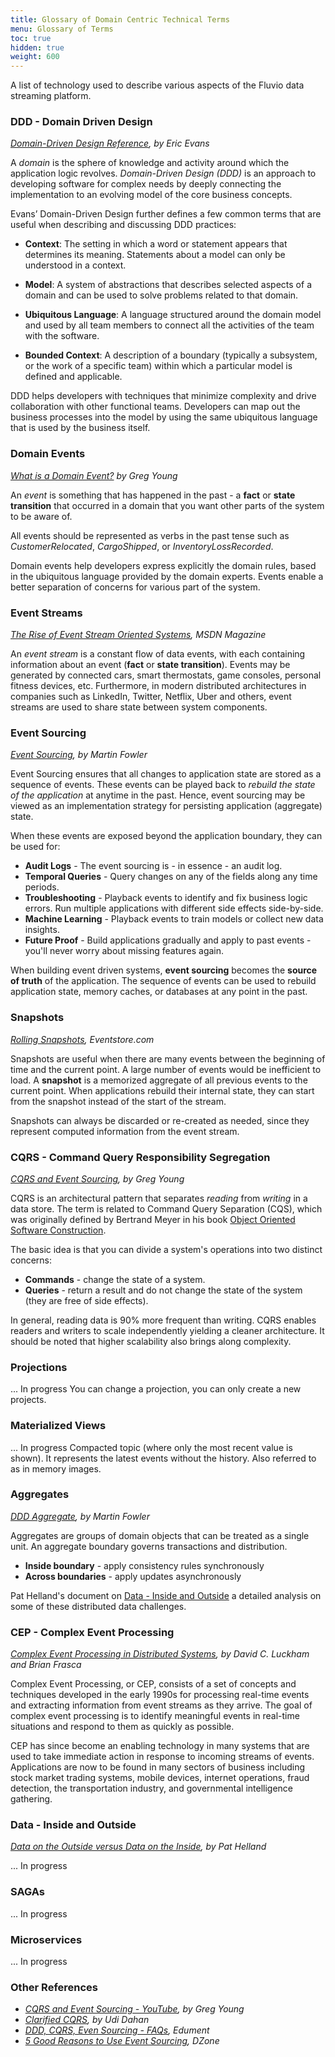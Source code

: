 ```yaml
---
title: Glossary of Domain Centric Technical Terms
menu: Glossary of Terms
toc: true
hidden: true
weight: 600
---
```


A list of technology used to describe various aspects of the Fluvio data streaming platform.

### DDD - Domain Driven Design

_<a href="https://domainlanguage.com/wp-content/uploads/2016/05/DDD_Reference_2015-03.pdf" target="_blank">Domain-Driven Design Reference</a>, by Eric Evans_

A _domain_ is the sphere of knowledge and activity around which the application logic revolves. _Domain-Driven Design (DDD)_ is an approach to developing software for complex needs by deeply connecting the implementation to an evolving model of the core business concepts.

Evans’ Domain-Driven Design further defines a few common terms that are useful when describing and discussing DDD practices:

* **Context**: The setting in which a word or statement appears that determines its meaning. Statements about a model can only be understood in a context.

* **Model**: A system of abstractions that describes selected aspects of a domain and can be used to solve problems related to that domain.

* **Ubiquitous Language**: A language structured around the domain model and used by all team members to connect all the activities of the team with the software.

* **Bounded Context**: A description of a boundary (typically a subsystem, or the work of a specific team) within which a particular model is defined and applicable.

DDD helps developers with techniques that minimize complexity and drive collaboration with other functional teams. Developers can map out the business processes into the model by using the same ubiquitous language that is used by the business itself.


### Domain Events

_<a href="http://codebetter.com/gregyoung/2010/04/11/what-is-a-domain-event/" target="_blank">What is a Domain Event?</a> by Greg Young_

An _event_ is something that has happened in the past - a **fact** or **state transition** that occurred in a domain that you want other parts of the system to be aware of.

All events should be represented as verbs in the past tense such as _CustomerRelocated_, _CargoShipped_, or _InventoryLossRecorded_.

Domain events help developers express explicitly the domain rules, based in the ubiquitous language provided by the domain experts. Events enable a better separation of concerns for various part of the system.


### Event Streams

_<a href="https://docs.microsoft.com/en-us/archive/msdn-magazine/2015/february/microsoft-azure-the-rise-of-event-stream-oriented-systems" target="_blank">The Rise of Event Stream Oriented Systems</a>, MSDN Magazine_

An _event stream_ is a constant flow of data events, with each containing information about an event (**fact** or **state transition**).
Events may be generated by connected cars, smart thermostats, game consoles, personal fitness devices, etc. Furthermore, in modern distributed architectures in companies such as LinkedIn, Twitter, Netflix, Uber and others, event streams are used to share state between system components.


### Event Sourcing

_<a href="https://martinfowler.com/eaaDev/EventSourcing.html" target="_blank">Event Sourcing</a>, by Martin Fowler_

Event Sourcing ensures that all changes to application state are stored as a sequence of events. These events can be played back to _rebuild the state of the application_ at anytime in the past. Hence, event sourcing may be viewed as an implementation strategy for persisting application (aggregate) state.

When these events are exposed beyond the application boundary, they can be used for:

* **Audit Logs** - The event sourcing is - in essence - an audit log.
* **Temporal Queries** - Query changes on any of the fields along any time periods.
* **Troubleshooting** - Playback events to identify and fix business logic errors. Run multiple applications with different side effects side-by-side.
* **Machine Learning** - Playback events to train models or collect new data insights.
* **Future Proof** - Build applications gradually and apply to past events - you'll never worry about missing features again.

When building event driven systems, **event sourcing** becomes the **source of truth** of the application. The sequence of events can be used to rebuild application state, memory caches, or databases at any point in the past.


### Snapshots

_<a href="https://eventstore.com/docs/event-sourcing-basics/rolling-snapshots/index.html" target="_blank">Rolling Snapshots</a>, Eventstore.com_

Snapshots are useful when there are many events between the beginning of time and the current point. A large number of events would be inefficient to load. A **snapshot** is a memorized aggregate of all previous events to the current point. When applications rebuild their internal state, they can start from the snapshot instead of the start of the stream. 

Snapshots can always be discarded or re-created as needed, since they represent computed information from the event stream.


### CQRS - Command Query Responsibility Segregation

_<a href="http://codebetter.com/gregyoung/2010/02/13/cqrs-and-event-sourcing/" target="_blank">CQRS and Event Sourcing</a>, by Greg Young_

CQRS is an architectural pattern that separates _reading_ from _writing_ in a data store. The term is related to Command Query Separation (CQS), which was originally defined by Bertrand Meyer in his book <a href="https://www.amazon.com/gp/product/0136291554?ie=UTF8&tag=martinfowlerc-20&linkCode=as2&camp=1789&creative=9325&creativeASIN=0136291554" target="_blank">Object Oriented Software Construction</a>. 

The basic idea is that you can divide a system's operations into two distinct concerns:

* **Commands** - change the state of a system.
* **Queries** - return a result and do not change the state of the system (they are free of side effects).

In general, reading data is 90% more frequent than writing. CQRS enables readers and writers to scale independently yielding a cleaner architecture. It should be noted that higher scalability also brings along complexity.


### Projections

... In progress
You can change a projection, you can only create a new projects.

### Materialized Views

... In progress
Compacted topic (where only the most recent value is shown). It represents the latest events without the history. Also referred to as in memory images.

### Aggregates

_<a href="https://martinfowler.com/bliki/DDD_Aggregate.html" target="_blank">DDD Aggregate</a>, by Martin Fowler_

Aggregates are groups of domain objects that can be treated as a single unit. An aggregate boundary governs transactions and distribution. 

* **Inside boundary** - apply consistency rules synchronously
* **Across boundaries** - apply updates asynchronously

Pat Helland's document on [Data - Inside and Outside](#data---inside-and-outside) a detailed analysis on some of these distributed data challenges.


### CEP - Complex Event Processing

_<a href="https://complexevents.com/stanford/cep/" target="_blank">Complex Event Processing in Distributed Systems</a>, by David C. Luckham and Brian Frasca_

Complex Event Processing, or CEP, consists of a set of concepts and techniques developed in the early 1990s for processing real-time events and extracting information from event streams as they arrive. The goal of complex event processing is to identify meaningful events in real-time situations and respond to them as quickly as possible.

CEP has since become an enabling technology in many systems that are used to take immediate action in response to incoming streams of events. Applications are now to be found in many sectors of business including stock market trading systems, mobile devices, internet operations, fraud detection, the transportation industry, and governmental intelligence gathering.


### Data - Inside and Outside

_<a href="http://cidrdb.org/cidr2005/papers/P12.pdf" target="_blank">Data on the Outside versus Data on the Inside</a>, by Pat Helland_

... In progress

### SAGAs

... In progress

### Microservices

... In progress


### Other References

* _<a href="https://www.youtube.com/watch?v=JHGkaShoyNs" target="_blank">CQRS and Event Sourcing - YouTube</a>, by Greg Young_
* _<a href="https://udidahan.com/2009/12/09/clarified-cqrs/" target="_blank">Clarified CQRS</a>, by Udi Dahan_
* _<a href="https://cqrs.nu/Faq" target="_blank">DDD, CQRS, Even Sourcing - FAQs</a>, Edument_
* _<a href="https://dzone.com/articles/5-great-points-why-you-use-event-sourcing-1" target="_blank">5 Good Reasons to Use Event Sourcing</a>, DZone_